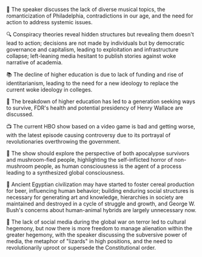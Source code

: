 🎤 The speaker discusses the lack of diverse musical topics, the romanticization of Philadelphia, contradictions in our age, and the need for action to address systemic issues.

🔍 Conspiracy theories reveal hidden structures but revealing them doesn't lead to action; decisions are not made by individuals but by democratic governance and capitalism, leading to exploitation and infrastructure collapse; left-leaning media hesitant to publish stories against woke narrative of academia.

📚 The decline of higher education is due to lack of funding and rise of identitarianism, leading to the need for a new ideology to replace the current woke ideology in colleges.

📝 The breakdown of higher education has led to a generation seeking ways to survive, FDR's health and potential presidency of Henry Wallace are discussed.

📺 The current HBO show based on a video game is bad and getting worse, with the latest episode causing controversy due to its portrayal of revolutionaries overthrowing the government.

🍄 The show should explore the perspective of both apocalypse survivors and mushroom-fied people, highlighting the self-inflicted horror of non-mushroom people, as human consciousness is the agent of a process leading to a synthesized global consciousness.

📝 Ancient Egyptian civilization may have started to foster cereal production for beer, influencing human behavior; building enduring social structures is necessary for generating art and knowledge, hierarchies in society are maintained and destroyed in a cycle of struggle and growth, and George W. Bush's concerns about human-animal hybrids are largely unnecessary now.

📝 The lack of social media during the global war on terror led to cultural hegemony, but now there is more freedom to manage alienation within the greater hegemony, with the speaker discussing the subversive power of media, the metaphor of "lizards" in high positions, and the need to revolutionarily uproot or supersede the Constitutional order.


